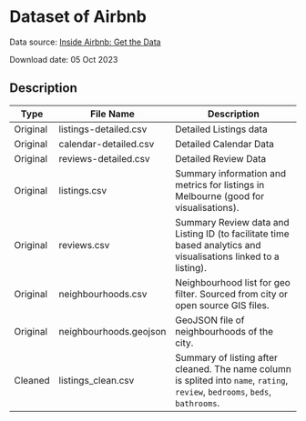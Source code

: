 # Dataset of Airbnb

Data source: [Inside Airbnb: Get the Data](http://insideairbnb.com/get-the-data/)

Download date: 05 Oct 2023

## Description

| Type     | File Name              | Description                                                  |
| -------- | ---------------------- | ------------------------------------------------------------ |
| Original | listings-detailed.csv  | Detailed Listings data                                       |
| Original | calendar-detailed.csv  | Detailed Calendar Data                                       |
| Original | reviews-detailed.csv   | Detailed Review Data                                         |
| Original | listings.csv           | Summary information and metrics for listings in Melbourne (good for visualisations). |
| Original | reviews.csv            | Summary Review data and Listing ID (to facilitate time based analytics and visualisations linked to a listing). |
| Original | neighbourhoods.csv     | Neighbourhood list for geo filter. Sourced from city or open source GIS files. |
| Original | neighbourhoods.geojson | GeoJSON file of neighbourhoods of the city.                  |
| Cleaned  | listings_clean.csv     | Summary of listing after cleaned. The name column is splited into `name`, `rating`, `review`, `bedrooms`, `beds`, `bathrooms`. |